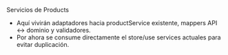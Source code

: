Servicios de Products

- Aquí vivirán adaptadores hacia productService existente, mappers API <-> dominio y validadores.
- Por ahora se consume directamente el store/use services actuales para evitar duplicación.
